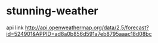 # stunning-weather

api link http://api.openweathermap.org/data/2.5/forecast?id=524901&APPID=ad8a0b856d591a7eb8795aaac18d08bc